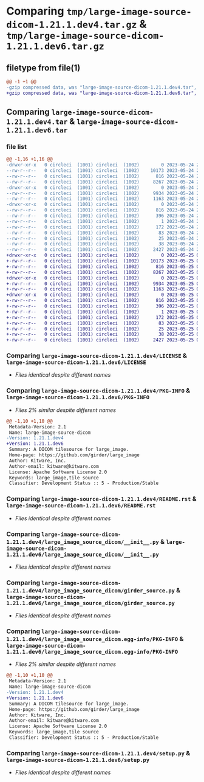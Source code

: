 # Comparing `tmp/large-image-source-dicom-1.21.1.dev4.tar.gz` & `tmp/large-image-source-dicom-1.21.1.dev6.tar.gz`

## filetype from file(1)

```diff
@@ -1 +1 @@
-gzip compressed data, was "large-image-source-dicom-1.21.1.dev4.tar", last modified: Wed May 24 20:08:37 2023, max compression
+gzip compressed data, was "large-image-source-dicom-1.21.1.dev6.tar", last modified: Thu May 25 01:22:01 2023, max compression
```

## Comparing `large-image-source-dicom-1.21.1.dev4.tar` & `large-image-source-dicom-1.21.1.dev6.tar`

### file list

```diff
@@ -1,16 +1,16 @@
-drwxr-xr-x   0 circleci  (1001) circleci  (1002)        0 2023-05-24 20:08:37.775359 large-image-source-dicom-1.21.1.dev4/
--rw-r--r--   0 circleci  (1001) circleci  (1002)    10173 2023-05-24 20:08:37.000000 large-image-source-dicom-1.21.1.dev4/LICENSE
--rw-r--r--   0 circleci  (1001) circleci  (1002)      816 2023-05-24 20:08:37.775359 large-image-source-dicom-1.21.1.dev4/PKG-INFO
--rw-r--r--   0 circleci  (1001) circleci  (1002)     8267 2023-05-24 20:08:37.000000 large-image-source-dicom-1.21.1.dev4/README.rst
-drwxr-xr-x   0 circleci  (1001) circleci  (1002)        0 2023-05-24 20:08:37.775359 large-image-source-dicom-1.21.1.dev4/large_image_source_dicom/
--rw-r--r--   0 circleci  (1001) circleci  (1002)     9934 2023-05-24 20:07:46.000000 large-image-source-dicom-1.21.1.dev4/large_image_source_dicom/__init__.py
--rw-r--r--   0 circleci  (1001) circleci  (1002)     1163 2023-05-24 20:07:46.000000 large-image-source-dicom-1.21.1.dev4/large_image_source_dicom/girder_source.py
-drwxr-xr-x   0 circleci  (1001) circleci  (1002)        0 2023-05-24 20:08:37.775359 large-image-source-dicom-1.21.1.dev4/large_image_source_dicom.egg-info/
--rw-r--r--   0 circleci  (1001) circleci  (1002)      816 2023-05-24 20:08:37.000000 large-image-source-dicom-1.21.1.dev4/large_image_source_dicom.egg-info/PKG-INFO
--rw-r--r--   0 circleci  (1001) circleci  (1002)      396 2023-05-24 20:08:37.000000 large-image-source-dicom-1.21.1.dev4/large_image_source_dicom.egg-info/SOURCES.txt
--rw-r--r--   0 circleci  (1001) circleci  (1002)        1 2023-05-24 20:08:37.000000 large-image-source-dicom-1.21.1.dev4/large_image_source_dicom.egg-info/dependency_links.txt
--rw-r--r--   0 circleci  (1001) circleci  (1002)      172 2023-05-24 20:08:37.000000 large-image-source-dicom-1.21.1.dev4/large_image_source_dicom.egg-info/entry_points.txt
--rw-r--r--   0 circleci  (1001) circleci  (1002)       83 2023-05-24 20:08:37.000000 large-image-source-dicom-1.21.1.dev4/large_image_source_dicom.egg-info/requires.txt
--rw-r--r--   0 circleci  (1001) circleci  (1002)       25 2023-05-24 20:08:37.000000 large-image-source-dicom-1.21.1.dev4/large_image_source_dicom.egg-info/top_level.txt
--rw-r--r--   0 circleci  (1001) circleci  (1002)       38 2023-05-24 20:08:37.775359 large-image-source-dicom-1.21.1.dev4/setup.cfg
--rw-r--r--   0 circleci  (1001) circleci  (1002)     2427 2023-05-24 20:07:46.000000 large-image-source-dicom-1.21.1.dev4/setup.py
+drwxr-xr-x   0 circleci  (1001) circleci  (1002)        0 2023-05-25 01:22:01.563257 large-image-source-dicom-1.21.1.dev6/
+-rw-r--r--   0 circleci  (1001) circleci  (1002)    10173 2023-05-25 01:22:01.000000 large-image-source-dicom-1.21.1.dev6/LICENSE
+-rw-r--r--   0 circleci  (1001) circleci  (1002)      816 2023-05-25 01:22:01.563257 large-image-source-dicom-1.21.1.dev6/PKG-INFO
+-rw-r--r--   0 circleci  (1001) circleci  (1002)     8267 2023-05-25 01:22:01.000000 large-image-source-dicom-1.21.1.dev6/README.rst
+drwxr-xr-x   0 circleci  (1001) circleci  (1002)        0 2023-05-25 01:22:01.559257 large-image-source-dicom-1.21.1.dev6/large_image_source_dicom/
+-rw-r--r--   0 circleci  (1001) circleci  (1002)     9934 2023-05-25 01:21:02.000000 large-image-source-dicom-1.21.1.dev6/large_image_source_dicom/__init__.py
+-rw-r--r--   0 circleci  (1001) circleci  (1002)     1163 2023-05-25 01:21:02.000000 large-image-source-dicom-1.21.1.dev6/large_image_source_dicom/girder_source.py
+drwxr-xr-x   0 circleci  (1001) circleci  (1002)        0 2023-05-25 01:22:01.563257 large-image-source-dicom-1.21.1.dev6/large_image_source_dicom.egg-info/
+-rw-r--r--   0 circleci  (1001) circleci  (1002)      816 2023-05-25 01:22:01.000000 large-image-source-dicom-1.21.1.dev6/large_image_source_dicom.egg-info/PKG-INFO
+-rw-r--r--   0 circleci  (1001) circleci  (1002)      396 2023-05-25 01:22:01.000000 large-image-source-dicom-1.21.1.dev6/large_image_source_dicom.egg-info/SOURCES.txt
+-rw-r--r--   0 circleci  (1001) circleci  (1002)        1 2023-05-25 01:22:01.000000 large-image-source-dicom-1.21.1.dev6/large_image_source_dicom.egg-info/dependency_links.txt
+-rw-r--r--   0 circleci  (1001) circleci  (1002)      172 2023-05-25 01:22:01.000000 large-image-source-dicom-1.21.1.dev6/large_image_source_dicom.egg-info/entry_points.txt
+-rw-r--r--   0 circleci  (1001) circleci  (1002)       83 2023-05-25 01:22:01.000000 large-image-source-dicom-1.21.1.dev6/large_image_source_dicom.egg-info/requires.txt
+-rw-r--r--   0 circleci  (1001) circleci  (1002)       25 2023-05-25 01:22:01.000000 large-image-source-dicom-1.21.1.dev6/large_image_source_dicom.egg-info/top_level.txt
+-rw-r--r--   0 circleci  (1001) circleci  (1002)       38 2023-05-25 01:22:01.563257 large-image-source-dicom-1.21.1.dev6/setup.cfg
+-rw-r--r--   0 circleci  (1001) circleci  (1002)     2427 2023-05-25 01:21:02.000000 large-image-source-dicom-1.21.1.dev6/setup.py
```

### Comparing `large-image-source-dicom-1.21.1.dev4/LICENSE` & `large-image-source-dicom-1.21.1.dev6/LICENSE`

 * *Files identical despite different names*

### Comparing `large-image-source-dicom-1.21.1.dev4/PKG-INFO` & `large-image-source-dicom-1.21.1.dev6/PKG-INFO`

 * *Files 2% similar despite different names*

```diff
@@ -1,10 +1,10 @@
 Metadata-Version: 2.1
 Name: large-image-source-dicom
-Version: 1.21.1.dev4
+Version: 1.21.1.dev6
 Summary: A DICOM tilesource for large_image.
 Home-page: https://github.com/girder/large_image
 Author: Kitware, Inc.
 Author-email: kitware@kitware.com
 License: Apache Software License 2.0
 Keywords: large_image,tile source
 Classifier: Development Status :: 5 - Production/Stable
```

### Comparing `large-image-source-dicom-1.21.1.dev4/README.rst` & `large-image-source-dicom-1.21.1.dev6/README.rst`

 * *Files identical despite different names*

### Comparing `large-image-source-dicom-1.21.1.dev4/large_image_source_dicom/__init__.py` & `large-image-source-dicom-1.21.1.dev6/large_image_source_dicom/__init__.py`

 * *Files identical despite different names*

### Comparing `large-image-source-dicom-1.21.1.dev4/large_image_source_dicom/girder_source.py` & `large-image-source-dicom-1.21.1.dev6/large_image_source_dicom/girder_source.py`

 * *Files identical despite different names*

### Comparing `large-image-source-dicom-1.21.1.dev4/large_image_source_dicom.egg-info/PKG-INFO` & `large-image-source-dicom-1.21.1.dev6/large_image_source_dicom.egg-info/PKG-INFO`

 * *Files 2% similar despite different names*

```diff
@@ -1,10 +1,10 @@
 Metadata-Version: 2.1
 Name: large-image-source-dicom
-Version: 1.21.1.dev4
+Version: 1.21.1.dev6
 Summary: A DICOM tilesource for large_image.
 Home-page: https://github.com/girder/large_image
 Author: Kitware, Inc.
 Author-email: kitware@kitware.com
 License: Apache Software License 2.0
 Keywords: large_image,tile source
 Classifier: Development Status :: 5 - Production/Stable
```

### Comparing `large-image-source-dicom-1.21.1.dev4/setup.py` & `large-image-source-dicom-1.21.1.dev6/setup.py`

 * *Files identical despite different names*

